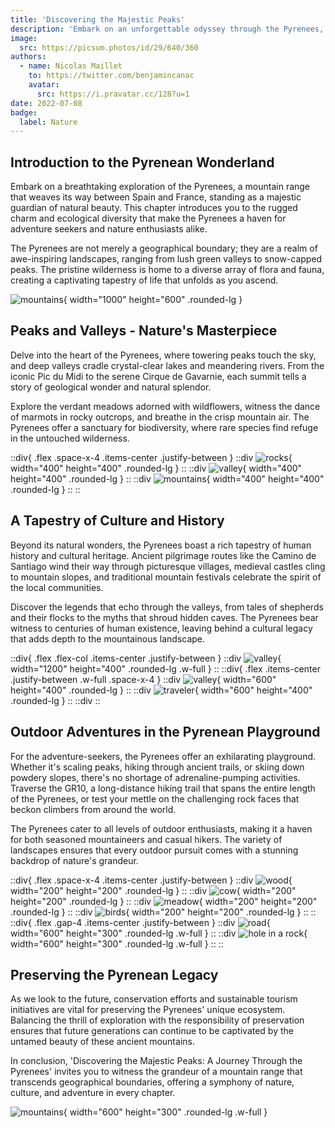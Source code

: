```yaml
---
title: 'Discovering the Majestic Peaks'
description: 'Embark on an unforgettable odyssey through the Pyrenees, where majestic peaks, pristine valleys, and rich cultural tapestries await in this immersive exploration.'
image:
  src: https://picsum.photos/id/29/640/360
authors:
  - name: Nicolas Maillet
    to: https://twitter.com/benjamincanac
    avatar:
      src: https://i.pravatar.cc/128?u=1
date: 2022-07-08
badge:
  label: Nature
---
```


## Introduction to the Pyrenean Wonderland

Embark on a breathtaking exploration of the Pyrenees, a mountain range that weaves its way between Spain and France, standing as a majestic guardian of natural beauty. This chapter introduces you to the rugged charm and ecological diversity that make the Pyrenees a haven for adventure seekers and nature enthusiasts alike.

The Pyrenees are not merely a geographical boundary; they are a realm of awe-inspiring landscapes, ranging from lush green valleys to snow-capped peaks. The pristine wilderness is home to a diverse array of flora and fauna, creating a captivating tapestry of life that unfolds as you ascend.

![mountains](https://picsum.photos/id/11/1000/600){ width="1000" height="600" .rounded-lg }

## Peaks and Valleys - Nature's Masterpiece

Delve into the heart of the Pyrenees, where towering peaks touch the sky, and deep valleys cradle crystal-clear lakes and meandering rivers. From the iconic Pic du Midi to the serene Cirque de Gavarnie, each summit tells a story of geological wonder and natural splendor.

Explore the verdant meadows adorned with wildflowers, witness the dance of marmots in rocky outcrops, and breathe in the crisp mountain air. The Pyrenees offer a sanctuary for biodiversity, where rare species find refuge in the untouched wilderness.

::div{ .flex .space-x-4 .items-center .justify-between }
::div
![rocks](https://picsum.photos/id/15/400/400){ width="400" height="400" .rounded-lg }
::
::div
![valley](https://picsum.photos/id/28/400/400){ width="400" height="400" .rounded-lg }
::
::div
![mountains](https://picsum.photos/id/29/400/400){ width="400" height="400" .rounded-lg }
::
::

## A Tapestry of Culture and History

Beyond its natural wonders, the Pyrenees boast a rich tapestry of human history and cultural heritage. Ancient pilgrimage routes like the Camino de Santiago wind their way through picturesque villages, medieval castles cling to mountain slopes, and traditional mountain festivals celebrate the spirit of the local communities.

Discover the legends that echo through the valleys, from tales of shepherds and their flocks to the myths that shroud hidden caves. The Pyrenees bear witness to centuries of human existence, leaving behind a cultural legacy that adds depth to the mountainous landscape.

::div{ .flex .flex-col .items-center .justify-between }
::div
![valley](https://picsum.photos/id/118/1200/400){ width="1200" height="400" .rounded-lg .w-full }
::
::div{ .flex .items-center .justify-between .w-full .space-x-4 }
::div
![valley](https://picsum.photos/id/121/600/400){ width="600" height="400" .rounded-lg }
::
::div
![traveler](https://picsum.photos/id/177/600/400){ width="600" height="400" .rounded-lg }
::
::div
::

## Outdoor Adventures in the Pyrenean Playground

For the adventure-seekers, the Pyrenees offer an exhilarating playground. Whether it's scaling peaks, hiking through ancient trails, or skiing down powdery slopes, there's no shortage of adrenaline-pumping activities. Traverse the GR10, a long-distance hiking trail that spans the entire length of the Pyrenees, or test your mettle on the challenging rock faces that beckon climbers from around the world.

The Pyrenees cater to all levels of outdoor enthusiasts, making it a haven for both seasoned mountaineers and casual hikers. The variety of landscapes ensures that every outdoor pursuit comes with a stunning backdrop of nature's grandeur.

::div{ .flex .space-x-4 .items-center .justify-between }
::div
![wood](https://picsum.photos/id/190/200/200){ width="200" height="200" .rounded-lg }
::
::div
![cow](https://picsum.photos/id/200/200/200){ width="200" height="200" .rounded-lg }
::
::div
![meadow](https://picsum.photos/id/206/200/200){ width="200" height="200" .rounded-lg }
::
::div
![birds](https://picsum.photos/id/258/200/200){ width="200" height="200" .rounded-lg }
::
::
::div{ .flex .gap-4 .items-center .justify-between }
::div
![road](https://picsum.photos/id/278/600/300){ width="600" height="300" .rounded-lg .w-full }
::
::div
![hole in a rock](https://picsum.photos/id/343/600/300){ width="600" height="300" .rounded-lg .w-full }
::
::

## Preserving the Pyrenean Legacy

As we look to the future, conservation efforts and sustainable tourism initiatives are vital for preserving the Pyrenees' unique ecosystem. Balancing the thrill of exploration with the responsibility of preservation ensures that future generations can continue to be captivated by the untamed beauty of these ancient mountains.

In conclusion, 'Discovering the Majestic Peaks: A Journey Through the Pyrenees' invites you to witness the grandeur of a mountain range that transcends geographical boundaries, offering a symphony of nature, culture, and adventure in every chapter.

![mountains](https://picsum.photos/id/368/600/300){ width="600" height="300" .rounded-lg .w-full }
